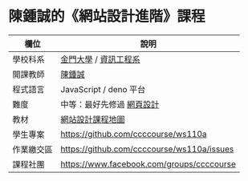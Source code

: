 # 陳鍾誠的《網站設計進階》課程

欄位          | 說明
--------------|------------------------
學校科系       | [金門大學](https://www.nqu.edu.tw/) / [資訊工程系](https://www.nqu.edu.tw/educsie/)
開課教師       | [陳鍾誠](https://www.nqu.edu.tw/educsie/index.php?act=blog&code=list&ids=4)
程式語言       | JavaScript / deno 平台
難度           | 中等：最好先修過 [網頁設計](../網頁設計)
教材           | [網站設計課程地圖](./map.md)
學生專案       | https://github.com/ccccourse/ws110a
作業繳交區     | https://github.com/ccccourse/ws110a/issues
課程社團       | https://www.facebook.com/groups/ccccourse




